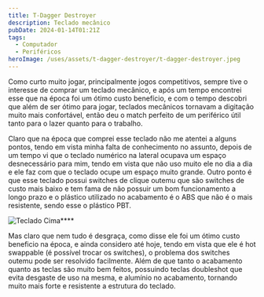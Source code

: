 ```yaml
---
title: T-Dagger Destroyer
description: Teclado mecânico
pubDate: 2024-01-14T01:21Z
tags:
  - Computador
  - Periféricos
heroImage: /uses/assets/t-dagger-destroyer/t-dagger-destroyer.jpeg
---
```

Como curto muito jogar, principalmente jogos competitivos, sempre tive o interesse de comprar um teclado mecânico, e após um tempo encontrei esse que na época foi um ótimo custo benefício, e com o tempo descobri que além de ser ótimo para jogar, teclados mecânicos tornavam a digitação muito mais confortável, então deu o match perfeito de um periférico útil tanto para o lazer quanto para o trabalho.

Claro que na época que comprei esse teclado não me atentei a alguns pontos, tendo em vista minha falta de conhecimento no assunto, depois de um tempo vi que o teclado numérico na lateral ocupava um espaço desnecessário para mim, tendo em vista que não uso muito ele no dia a dia e ele faz com que o teclado ocupe um espaço muito grande. Outro ponto é que esse teclado possui switches de clique outemu que são switches de custo mais baixo e tem fama de não possuir um bom funcionamento a longo prazo e o plástico utilizado no acabamento é o ABS que não é o mais resistente, sendo esse o plástico PBT.

![Teclado Cima](/uses/assets/t-dagger-destroyer/teclado-cima.jpeg)****

Mas claro que nem tudo é desgraça, como disse ele foi um ótimo custo beneficio na época, e ainda considero até hoje, tendo em vista que ele é hot swappable (é possível trocar os switches), o problema dos switches outemu pode ser resolvido facilmente. Além de que tanto o acabamento quanto as teclas são muito bem feitos, possuindo teclas doubleshot que evita desgaste de uso na mesma, e alumínio no acabamento, tornando muito mais forte e resistente a estrutura do teclado.